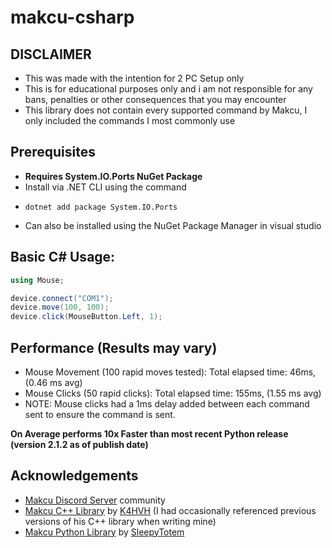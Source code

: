 # makcu-csharp

## DISCLAIMER
- This was made with the intention for 2 PC Setup only
- This is for educational purposes only and i am not responsible for any bans, penalties or other consequences that you may encounter
- This library does not contain every supported command by Makcu, I only included the commands I most commonly use

## Prerequisites
- **Requires System.IO.Ports NuGet Package**
- Install via .NET CLI using the command
- ```
  dotnet add package System.IO.Ports
  ```
- Can also be installed using the NuGet Package Manager in visual studio

## Basic C# Usage:
```csharp
using Mouse;

device.connect("COM1");
device.move(100, 100);
device.click(MouseButton.Left, 1);
```

## Performance (Results may vary)
- Mouse Movement (100 rapid moves tested): Total elapsed time: 46ms, (0.46 ms avg)
- Mouse Clicks (50 rapid clicks): Total elapsed time: 155ms, (1.55 ms avg)
- NOTE: Mouse clicks had a 1ms delay added between each command sent to ensure the command is sent.
 
**On Average performs 10x Faster than most recent Python release (version 2.1.2 as of publish date)**

## Acknowledgements

- [Makcu Discord Server](https://discord.gg/frvh3P4Qeg) community
- [Makcu C++ Library](https://github.com/K4HVH/makcu-cpp) by [K4HVH](https://github.com/K4HVH) (I had occasionally referenced previous versions of his C++ library when writing mine)
- [Makcu Python Library](https://github.com/SleepyTotem/makcu-py-lib) by [SleepyTotem](https://github.com/SleepyTotem)
